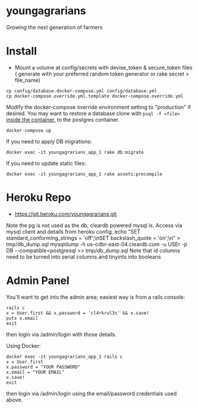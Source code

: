 youngagrarians
==============

Growing the next generation of farmers

Install
=======

- Mount a volume at config/secrets with devise_token & secure_token files ( generate with your preferred random token generator or rake secret > file_name)

```
cp config/database.docker-compose.yml config/database.yml
cp docker-compose.override.yml.template docker-compose.override.yml
```

Modify the docker-compose override environment setting to "production" if desired.
You may want to restore a database clone with `psql -f <file>` [inside the container.](https://hub.docker.com/_/postgres/) to the postgres container.

```
docker-compose up
```

If you need to apply DB migrations:
```
docker exec -it youngagrarians_app_1 rake db:migrate
```

If you need to update static files:
```
docker exec -it youngagrarians_app_1 rake assets:precompile
```


Heroku Repo
===========
- https://git.heroku.com/youngagrarians.git

Note the pg is not used as the db, cleardb powered mysql is.  Access via mysql client and details from heroku config.
echo "SET standard_conforming_strings = 'off';\nSET backslash_quote = 'on';\n" > tmp/db_dump.sql
mysqldump -h us-cdbr-east-04.cleardb.com -u USEr -p DB  --compatible=postgresql >> tmp/db_dump.sql
Note that id columns need to be turned into serial columns and tinyints into booleans


Admin Panel
===========

You'll want to get into the admin area; easiest way is from a rails console:
```
rails c
x = User.first && x.password = 'cl4rkrul3s' && x.save!
puts x.email
exit
```
then login via /admin/login with those details.

Using Docker:
```
docker exec -it youngagrarians_app_1 rails c
x = User.first
x.password = "YOUR PASSWORD"
x.email = "YOUR EMAIL"
x.save!
exit
```
then login via /admin/login using the email/password credentials used above.
